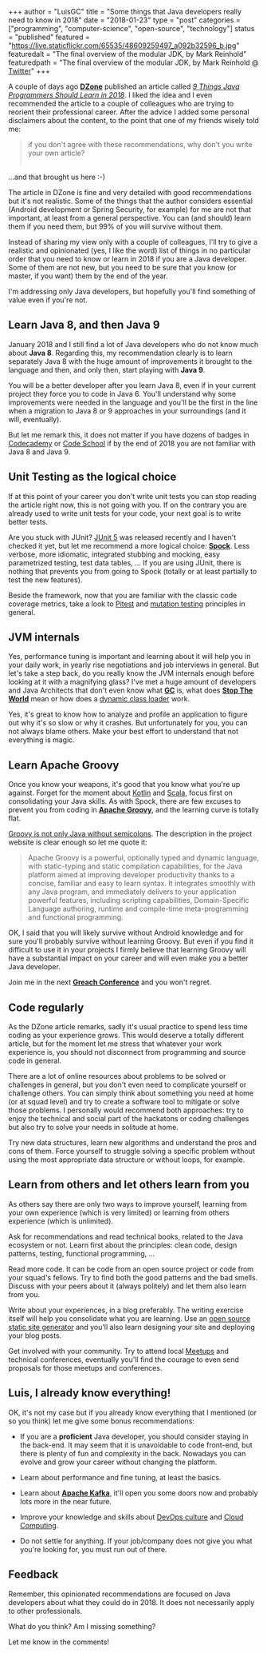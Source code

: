 +++
author = "LuisGC"
title = "Some things that Java developers really need to know in 2018"
date = "2018-01-23"
type = "post"
categories = ["programming", "computer-science", "open-source", "technology"]
status = "published"
featured = "https://live.staticflickr.com/65535/48609259497_a092b32596_b.jpg"
featuredalt = "The final overview of the modular JDK, by Mark Reinhold"
featuredpath = "The final overview of the modular JDK, by Mark Reinhold @ <a href='https://twitter.com/mreinhold/status/882644292036026368'>Twitter</a>"
+++


A couple of days ago [**DZone**](https://dzone.com) published an article called [_9 Things Java Programmers Should Learn in 2018_](https://dzone.com/articles/5-things-java-programmer-should-learn-in-2018). I liked the idea and I even recommended the article to a couple of colleagues who are trying to reorient their professional career. After the advice I added some personal disclaimers about the content, to the point that one of my friends wisely told me:

<blockquote>
if you don't agree with these recommendations, why don't you write your own article?
<br /><br />
</blockquote>

...and that brought us here :-)

The article in DZone is fine and very detailed with good recommendations but it's not realistic. Some of the things that the author considers essential (Android development or Spring Security, for example) for me are not that important, at least from a general perspective. You can (and should) learn them if you need them, but 99% of you will survive without them.

Instead of sharing my view only with a couple of colleagues, I'll try to give a realistic and opinionated (yes, I like the word) list of things in no particular order that you need to know or learn in 2018 if you are a Java developer. Some of them are not new, but you need to be sure that you know (or master, if you want) them by the end of the year.

I'm addressing only Java developers, but hopefully you'll find something of value even if you're not.

## Learn Java 8, and then Java 9

January 2018 and I still find a lot of Java developers who do not know much about **Java 8**. Regarding this, my recommendation clearly is to learn separately Java 8 with the huge amount of improvements it brought to the language and then, and only then, start playing with **Java 9**.

You will be a better developer after you learn Java 8, even if in your current project they force you to code in Java 6. You'll understand why some improvements were needed in the language and you'll be the first in the line when a migration to Java 8 or 9 approaches in your surroundings (and it will, eventually).

But let me remark this, it does not matter if you have dozens of badges in [Codecademy](https://www.codecademy.com/) or [Code School](https://www.codeschool.com/) if by the end of 2018 you are not familiar with Java 8 and Java 9.

## Unit Testing as the logical choice

If at this point of your career you don't write unit tests you can stop reading the article right now, this is not going with you. If on the contrary you are already used to write unit tests for your code, your next goal is to write better tests.

Are you stuck with JUnit? [JUnit 5](http://junit.org/junit5/) was released recently and I haven't checked it yet, but let me recommend a more logical choice: [**Spock**](http://spockframework.org/). Less verbose, more idiomatic, integrated stubbing and mocking, easy parametrized testing, test data tables, ... If you are using JUnit, there is nothing that prevents you from going to Spock (totally or at least partially to test the new features).

Beside the framework, now that you are familiar with the classic code coverage metrics, take a look to [Pitest](http://pitest.org/) and [mutation testing](https://en.wikipedia.org/wiki/Mutation_testing) principles in general.

## JVM internals

Yes, performance tuning is important and learning about it will help you in your daily work, in yearly rise negotiations and job interviews in general. But let's take a step back, do you really know the JVM internals enough before looking at it with a magnifying glass? I've met a huge amount of developers and Java Architects that don't even know what [**GC**](https://tinyurl.com/d77yltz) is, what does [**Stop The World**](https://en.wikipedia.org/wiki/Stop-the-world) mean or how does a [dynamic class loader](https://en.wikipedia.org/wiki/Java_Classloader) work.

Yes, it's great to know how to analyze and profile an application to figure out why it's so slow or why it crashes. But unfortunately for you, you can not always blame others. Make your best effort to understand that not everything is magic.

## Learn Apache Groovy

Once you know your weapons, it's good that you know what you're up against. Forget for the moment about [Kotlin](https://kotlinlang.org/) and [Scala](http://www.scala-lang.org/), focus first on consolidating your Java skills. As with Spock, there are few excuses to prevent you from coding in [**Apache Groovy**](http://www.groovy-lang.org/), and the learning curve is totally flat.

[Groovy is not only Java without semicolons](https://www.youtube.com/watch?v=SGpJafTYwOQ). The description in the project website is clear enough so let me quote it:

<blockquote>Apache Groovy is a powerful, optionally typed and dynamic language, with static-typing and static compilation capabilities, for the Java platform aimed at improving developer productivity thanks to a concise, familiar and easy to learn syntax. It integrates smoothly with any Java program, and immediately delivers to your application powerful features, including scripting capabilities, Domain-Specific Language authoring, runtime and compile-time meta-programming and functional programming.</blockquote>

OK, I said that you will likely survive without Android knowledge and for sure you'll probably survive without learning Groovy. But even if you find it difficult to use it in your projects I firmly believe that learning Groovy will have a substantial impact on your career and will even make you a better Java developer.

Join me in the next [**Greach Conference**](http://2018.greachconf.com/) and you won't regret.

## Code regularly

As the DZone article remarks, sadly it's usual practice to spend less time coding as your experience grows. This would deserve a totally different article, but for the moment let me stress that whatever your work experience is, you should not disconnect from programming and source code in general.

There are a lot of online resources about problems to be solved or challenges in general, but you don't even need to complicate yourself or challenge others. You can simply think about something you need at home (or at squad level) and try to create a software tool to mitigate or solve those problems. I personally would recommend both approaches: try to enjoy the technical and social part of the hackatons or coding challenges but also try to solve your needs in solitude at home.

Try new data structures, learn new algorithms and understand the pros and cons of them. Force yourself to struggle solving a specific problem without using the most appropriate data structure or without loops, for example.

## Learn from others and let others learn from you

As others say there are only two ways to improve yourself, learning from your own experience (which is very limited) or learning from others experience (which is unlimited).

Ask for recommendations and read technical books, related to the Java ecosystem or not. Learn first about the principles: clean code, design patterns, testing, functional programming, ...

Read more code. It can be code from an open source project or code from your squad's fellows. Try to find both the good patterns and the bad smells. Discuss with your peers about it (always politely) and let them also learn from you.

Write about your experiences, in a blog preferably. The writing exercise itself will help you consolidate what you are learning. Use an [open source static site generator](https://www.staticgen.com/) and you'll also learn designing your site and deploying your blog posts.

Get involved with your community. Try to attend local [Meetups](https://www.meetup.com/) and technical conferences, eventually you'll find the courage to even send proposals for those meetups and conferences.

## Luis, I already know everything!

OK, it's not my case but if you already know everything that I mentioned (or so you think) let me give some bonus recommendations:

* If you are a **proficient** Java developer, you should consider staying in the back-end. It may seem that it is unavoidable to code front-end, but there is plenty of fun and complexity in the back. Nowadays you can evolve and grow your career without changing the platform.

* Learn about performance and fine tuning, at least the basics.

* Learn about [**Apache Kafka**](https://kafka.apache.org/), it'll open you some doors now and probably lots more in the near future.

* Improve your knowledge and skills about [DevOps culture](https://en.wikipedia.org/wiki/DevOps) and [Cloud Computing](https://en.wikipedia.org/wiki/Cloud_computing).

* Do not settle for anything. If your job/company does not give you what you're looking for, you must run out of there.

## Feedback

Remember, this opinionated recommendations are focused on Java developers about what they could do in 2018. It does not necessarily apply to other professionals.

What do you think? Am I missing something?

Let me know in the comments!
